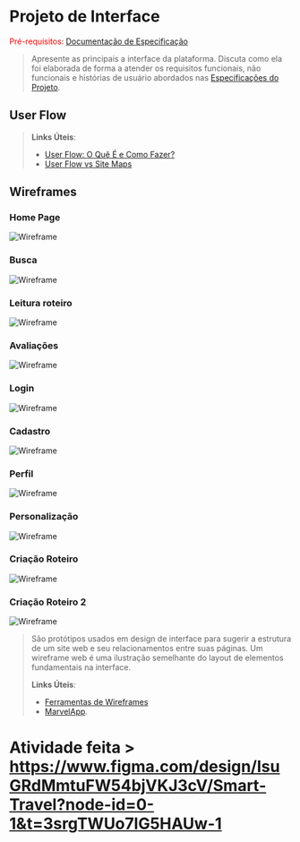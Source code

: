 
# Projeto de Interface

<span style="color:red">Pré-requisitos: <a href="2-Especificação.md"> Documentação de Especificação</a></span>

> Apresente as principais a interface da plataforma. Discuta como ela
> foi elaborada de forma a atender os requisitos funcionais, não
> funcionais e histórias de usuário abordados nas [Especificações do
> Projeto](2-Especificação.md).

## User Flow

>
> **Links Úteis**:
> - [User Flow: O Quê É e Como Fazer?](https://medium.com/7bits/fluxo-de-usu%C3%A1rio-user-flow-o-que-%C3%A9-como-fazer-79d965872534)
> - [User Flow vs Site Maps](http://designr.com.br/sitemap-e-user-flow-quais-as-diferencas-e-quando-usar-cada-um/)


## Wireframes

### Home Page
![Wireframe](images/1.png)
### Busca
![Wireframe](images/2.png)
### Leitura roteiro
![Wireframe](images/3.png)
### Avaliações
![Wireframe](images/4.png)
### Login
![Wireframe](images/5.png)
### Cadastro
![Wireframe](images/6.png)
### Perfil
![Wireframe](images/14.png)
### Personalização
![Wireframe](images/10.png)
### Criação Roteiro
![Wireframe](images/11.png)
### Criação Roteiro 2
![Wireframe](images/12.png)

> São protótipos usados em design de interface para sugerir a
> estrutura de um site web e seu relacionamentos entre suas
> páginas. Um wireframe web é uma ilustração semelhante do
> layout de elementos fundamentais na interface.
> 
> **Links Úteis**:
> - [Ferramentas de Wireframes](https://rockcontent.com/blog/wireframes/)
> - [MarvelApp](https://marvelapp.com/developers/documentation/tutorials/).

# Atividade feita > https://www.figma.com/design/IsuGRdMmtuFW54bjVKJ3cV/Smart-Travel?node-id=0-1&t=3srgTWUo7lG5HAUw-1
